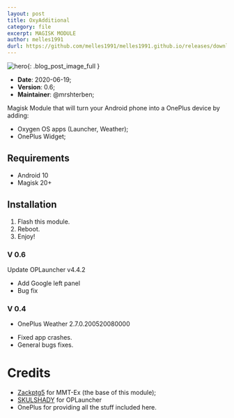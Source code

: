 ```yaml
---
layout: post
title: OxyAdditional
category: file
excerpt: MAGISK MODULE
author: melles1991
durl: https://github.com/melles1991/melles1991.github.io/releases/download/magisk/MAGISK.OxyAdditional_v0.6.zip
---
```


![hero]({{site.baseurl}}/assets/img/module.png){: .blog_post_image_full }

* **Date**: 2020-06-19;
* **Version**: 0.6;
* **Maintainer**: @mrshterben;

Magisk Module that will turn your Android phone into a OnePlus device by adding:
- Oxygen OS apps (Launcher, Weather);
- OnePlus Widget;

## Requirements
- Android 10
- Magisk 20+

## Installation
1. Flash this module.
2. Reboot.
3. Enjoy!

### V 0.6
Update OPLauncher v4.4.2 
* Add Google left panel
* Bug fix

### V 0.4
- OnePlus Weather 2.7.0.200520080000
* Fixed app crashes.
* General bugs fixes.

# Credits
- [Zackptg5](https://github.com/Zackptg5) for MMT-Ex (the base of this module);
- [SKULSHADY](https://github.com/SKULSHADY) for OPLauncher
- OnePlus for providing all the stuff included here.